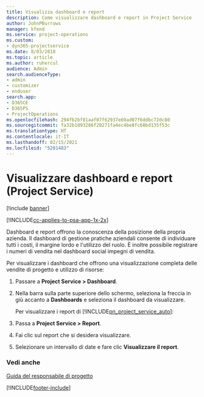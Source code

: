 ```yaml
---
title: Visualizza dashboard e report
description: Come visualizzare dashboard e report in Project Service
author: JohnPBurrows
manager: kfend
ms.service: project-operations
ms.custom:
- dyn365-projectservice
ms.date: 8/03/2018
ms.topic: article
ms.author: ruhercul
audience: Admin
search.audienceType:
- admin
- customizer
- enduser
search.app:
- D365CE
- D365PS
- ProjectOperations
ms.openlocfilehash: 294fb2bf81aaf07f62937e69ad07f6ddbc72dc80
ms.sourcegitcommit: fa32b1893286f20271fa4ec4be8fc68bd135f53c
ms.translationtype: HT
ms.contentlocale: it-IT
ms.lasthandoff: 02/15/2021
ms.locfileid: "5281483"
---
```

# <a name="view-dashboards-and-reports-project-service"></a>Visualizzare dashboard e report (Project Service)

[!include [banner](../includes/psa-now-project-operations.md)]

[!INCLUDE[cc-applies-to-psa-app-1x-2x](../includes/cc-applies-to-psa-app-1x-2x.md)]

Dashboard e report offrono la conoscenza della posizione della propria azienda. Il dashboard di gestione pratiche aziendali consente di individuare tutti i costi, il margine lordo e l'utilizzo del ruolo. È inoltre possibile registrare i numeri di vendita nel dashboard social impegni di vendita.  
  
 Per visualizzare i dashboard che offrono una visualizzazione completa delle vendite di progetto e utilizzo di risorse:  
  
1. Passare a **Project Service > Dashboard**.  
  
2. Nella barra sulla parte superiore dello schermo, seleziona la freccia in giù accanto a **Dashboards** e seleziona il dashboard da visualizzare.  
  
   Per visualizzare i report di [!INCLUDE[pn_project_service_auto](../includes/pn-project-service-auto.md)]:  
  
3. Passa a **Project Service > Report**.  
  
4. Fai clic sul report che si desidera visualizzare.  
  
5. Selezionare un intervallo di date e fare clic **Visualizzare il report**.  
  
### <a name="see-also"></a>Vedi anche  
 [Guida del responsabile di progetto](../psa/project-manager-guide.md)


[!INCLUDE[footer-include](../includes/footer-banner.md)]